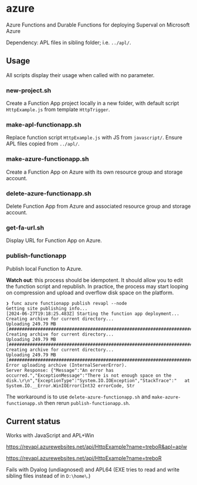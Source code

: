 # azure

Azure Functions and Durable Functions for deploying Superval on Microsoft Azure

Dependency: APL files in sibling folder; i.e. `../apl/`.


## Usage

All scripts display their usage when called with no parameter.

### new-project.sh

Create a Function App project locally in a new folder, with default script `HttpExample.js` from template `HttpTrigger`.

### make-apl-functionapp.sh

Replace function script `HttpExample.js` with JS from `javascript/`. Ensure APL files copied from `../apl/`.

### make-azure-functionapp.sh

Create a Function App on Azure with its own resource group and storage account.

### delete-azure-functionapp.sh

Delete Function App from Azure and associated resource group and storage account.

### get-fa-url.sh

Display URL for Function App on Azure.

### publish-functionapp

Publish local Function to Azure.

**Watch out**: this process should be idempotent. 
It should allow you to edit the function script and republish.
In practice, the process may start looping on compression and upload and overflow disk space on the platform.

	❯ func azure functionapp publish revapl --node
	Getting site publishing info...
	[2024-06-27T19:18:25.483Z] Starting the function app deployment...
	Creating archive for current directory...
	Uploading 249.79 MB [#############################################################################]
	Creating archive for current directory...
	Uploading 249.79 MB [#############################################################################]
	Creating archive for current directory...
	Uploading 249.79 MB [#############################################################################]
	Error uploading archive (InternalServerError).
	Server Response: {"Message":"An error has occurred.","ExceptionMessage":"There is not enough space on the disk.\r\n","ExceptionType":"System.IO.IOException","StackTrace":"   at System.IO.__Error.WinIOError(Int32 errorCode, Str

The workaround is to use `delete-azure-functionapp.sh` and `make-azure-functionapp.sh` then rerun `publish-functionapp.sh`.


## Current status

Works with JavaScript and APL+Win

https://revapl.azurewebsites.net/api/HttpExample?name=treboR&apl=aplw

https://revapl.azurewebsites.net/api/HttpExample?name=treboR


Fails with Dyalog (undiagnosed) and APL64 (EXE tries to read and write sibling files instead of in `D:\home\`.)